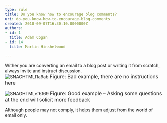 ```yaml
---
type: rule
title: Do you know how to encourage blog comments?
uri: do-you-know-how-to-encourage-blog-comments
created: 2010-09-07T16:30:10.0000000Z
authors:
- id: 1
  title: Adam Cogan
- id: 14
  title: Martin Hinshelwood

---
```


 Wither you are converting an email to a blog post or writing it from scratch, always invite and instruct discussion. <br> 
![SNAGHTMLf1a9ab](/Standards/Communication/RulesToBetterBlogging/PublishingImages/RulesBloggingFeedbackBad.jpg "SNAGHTMLf1a9ab")
<font class="ms-rteCustom-FigureBad" size="+0">Figure&#58; Bad example, there are no instructions here</font>

![SNAGHTMLef6f69](/Standards/Communication/RulesToBetterBlogging/PublishingImages/RulesBloggingFeedbackGood.jpg "SNAGHTMLef6f69")
<font class="ms-rteCustom-FigureGood" size="+0">Figure&#58; Good example&#160;– Asking some questions at the end will solicit more feedback</font>

Although people may not comply, it helps them adjust from the world of email only.

